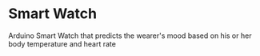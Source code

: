 # Smart Watch
Arduino Smart Watch that predicts the wearer's mood based on his or her body temperature and heart rate
